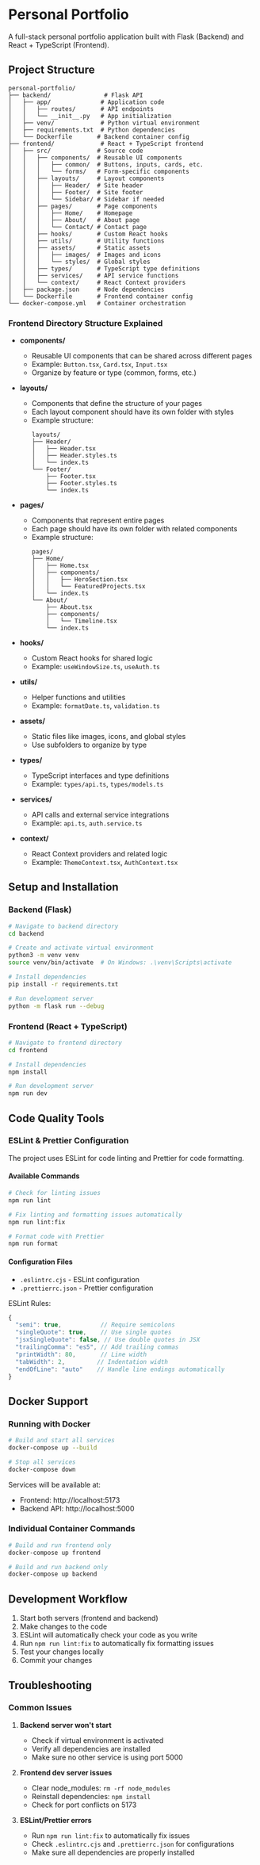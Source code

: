 # Personal Portfolio

A full-stack personal portfolio application built with Flask (Backend) and React + TypeScript (Frontend).

## Project Structure
```
personal-portfolio/
├── backend/               # Flask API
│   ├── app/              # Application code
│   │   ├── routes/       # API endpoints
│   │   └── __init__.py   # App initialization
│   ├── venv/             # Python virtual environment
│   ├── requirements.txt  # Python dependencies
│   └── Dockerfile       # Backend container config
├── frontend/             # React + TypeScript frontend
│   ├── src/             # Source code
│   │   ├── components/  # Reusable UI components
│   │   │   ├── common/  # Buttons, inputs, cards, etc.
│   │   │   └── forms/   # Form-specific components
│   │   ├── layouts/     # Layout components
│   │   │   ├── Header/  # Site header
│   │   │   ├── Footer/  # Site footer
│   │   │   └── Sidebar/ # Sidebar if needed
│   │   ├── pages/       # Page components
│   │   │   ├── Home/    # Homepage
│   │   │   ├── About/   # About page
│   │   │   └── Contact/ # Contact page
│   │   ├── hooks/       # Custom React hooks
│   │   ├── utils/       # Utility functions
│   │   ├── assets/      # Static assets
│   │   │   ├── images/  # Images and icons
│   │   │   └── styles/  # Global styles
│   │   ├── types/       # TypeScript type definitions
│   │   ├── services/    # API service functions
│   │   └── context/     # React Context providers
│   ├── package.json     # Node dependencies
│   └── Dockerfile       # Frontend container config
└── docker-compose.yml   # Container orchestration
```

### Frontend Directory Structure Explained

- **components/**
  - Reusable UI components that can be shared across different pages
  - Example: `Button.tsx`, `Card.tsx`, `Input.tsx`
  - Organize by feature or type (common, forms, etc.)

- **layouts/**
  - Components that define the structure of your pages
  - Each layout component should have its own folder with styles
  - Example structure:
    ```
    layouts/
    ├── Header/
    │   ├── Header.tsx
    │   ├── Header.styles.ts
    │   └── index.ts
    └── Footer/
        ├── Footer.tsx
        ├── Footer.styles.ts
        └── index.ts
    ```

- **pages/**
  - Components that represent entire pages
  - Each page should have its own folder with related components
  - Example structure:
    ```
    pages/
    ├── Home/
    │   ├── Home.tsx
    │   ├── components/
    │   │   ├── HeroSection.tsx
    │   │   └── FeaturedProjects.tsx
    │   └── index.ts
    └── About/
        ├── About.tsx
        ├── components/
        │   └── Timeline.tsx
        └── index.ts
    ```

- **hooks/**
  - Custom React hooks for shared logic
  - Example: `useWindowSize.ts`, `useAuth.ts`

- **utils/**
  - Helper functions and utilities
  - Example: `formatDate.ts`, `validation.ts`

- **assets/**
  - Static files like images, icons, and global styles
  - Use subfolders to organize by type

- **types/**
  - TypeScript interfaces and type definitions
  - Example: `types/api.ts`, `types/models.ts`

- **services/**
  - API calls and external service integrations
  - Example: `api.ts`, `auth.service.ts`

- **context/**
  - React Context providers and related logic
  - Example: `ThemeContext.tsx`, `AuthContext.tsx`

## Setup and Installation

### Backend (Flask)
```bash
# Navigate to backend directory
cd backend

# Create and activate virtual environment
python3 -m venv venv
source venv/bin/activate  # On Windows: .\venv\Scripts\activate

# Install dependencies
pip install -r requirements.txt

# Run development server
python -m flask run --debug
```

### Frontend (React + TypeScript)
```bash
# Navigate to frontend directory
cd frontend

# Install dependencies
npm install

# Run development server
npm run dev
```

## Code Quality Tools

### ESLint & Prettier Configuration
The project uses ESLint for code linting and Prettier for code formatting.

#### Available Commands
```bash
# Check for linting issues
npm run lint

# Fix linting and formatting issues automatically
npm run lint:fix

# Format code with Prettier
npm run format
```

#### Configuration Files
- `.eslintrc.cjs` - ESLint configuration
- `.prettierrc.json` - Prettier configuration

ESLint Rules:
```javascript
{
  "semi": true,           // Require semicolons
  "singleQuote": true,    // Use single quotes
  "jsxSingleQuote": false, // Use double quotes in JSX
  "trailingComma": "es5", // Add trailing commas
  "printWidth": 80,       // Line width
  "tabWidth": 2,         // Indentation width
  "endOfLine": "auto"    // Handle line endings automatically
}
```

## Docker Support

### Running with Docker
```bash
# Build and start all services
docker-compose up --build

# Stop all services
docker-compose down
```

Services will be available at:
- Frontend: http://localhost:5173
- Backend API: http://localhost:5000

### Individual Container Commands
```bash
# Build and run frontend only
docker-compose up frontend

# Build and run backend only
docker-compose up backend
```

## Development Workflow

1. Start both servers (frontend and backend)
2. Make changes to the code
3. ESLint will automatically check your code as you write
4. Run `npm run lint:fix` to automatically fix formatting issues
5. Test your changes locally
6. Commit your changes

## Troubleshooting

### Common Issues

1. **Backend server won't start**
   - Check if virtual environment is activated
   - Verify all dependencies are installed
   - Make sure no other service is using port 5000

2. **Frontend dev server issues**
   - Clear node_modules: `rm -rf node_modules`
   - Reinstall dependencies: `npm install`
   - Check for port conflicts on 5173

3. **ESLint/Prettier errors**
   - Run `npm run lint:fix` to automatically fix issues
   - Check `.eslintrc.cjs` and `.prettierrc.json` for configurations
   - Make sure all dependencies are properly installed 